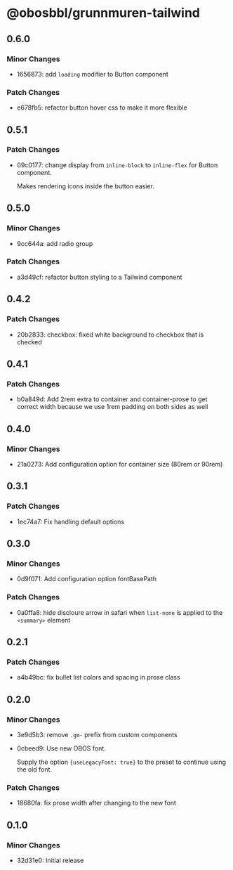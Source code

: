 # @obosbbl/grunnmuren-tailwind

## 0.6.0

### Minor Changes

- 1656873: add `loading` modifier to Button component

### Patch Changes

- e678fb5: refactor button hover css to make it more flexible

## 0.5.1

### Patch Changes

- 09c0177: change display from `inline-block` to `inline-flex` for Button component.

  Makes rendering icons inside the button easier.

## 0.5.0

### Minor Changes

- 9cc644a: add radio group

### Patch Changes

- a3d49cf: refactor button styling to a Tailwind component

## 0.4.2

### Patch Changes

- 20b2833: checkbox: fixed white background to checkbox that is checked

## 0.4.1

### Patch Changes

- b0a849d: Add 2rem extra to container and container-prose to get correct width because we use 1rem padding on both sides as well

## 0.4.0

### Minor Changes

- 21a0273: Add configuration option for container size (80rem or 90rem)

## 0.3.1

### Patch Changes

- 1ec74a7: Fix handling default options

## 0.3.0

### Minor Changes

- 0d9f071: Add configuration option fontBasePath

### Patch Changes

- 0a0ffa8: hide discloure arrow in safari when `list-none` is applied to the `<summary>` element

## 0.2.1

### Patch Changes

- a4b49bc: fix bullet list colors and spacing in prose class

## 0.2.0

### Minor Changes

- 3e9d5b3: remove `.gm-` prefix from custom components
- 0cbeed9: Use new OBOS font.

  Supply the option `{useLegacyFont: true}` to the preset to continue using the old font.

### Patch Changes

- 18680fa: fix prose width after changing to the new font

## 0.1.0

### Minor Changes

- 32d31e0: Initial release
